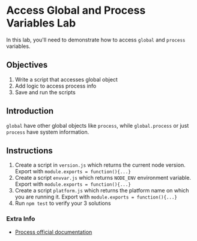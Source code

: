 # Access Global and Process Variables Lab

In this lab, you'll need to demonstrate how to access `global` and `process` variables.

## Objectives

1. Write a script that accesses global object
2. Add logic to access process info
3. Save and run the scripts

## Introduction

`global` have other global objects like `process`, while `global.process` or just `process` have system information.

## Instructions

1. Create a script in `version.js` which returns the current node version. Export with `module.exports = function(){...}`
2. Create a script `envvar.js` which returns `NODE_ENV` environment variable. Export with `module.exports = function(){...}`
3. Create a script `platform.js` which returns the platform name on which you are running it. Export with `module.exports = function(){...}`
4. Run `npm test` to verify your 3 solutions



### Extra Info

* [Process official documentation](https://nodejs.org/api/process.html)